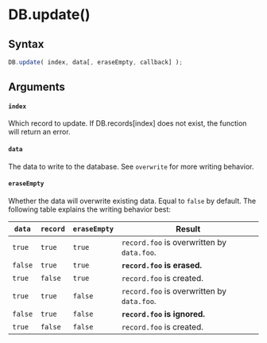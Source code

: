# DB.update()

## Syntax
```js
DB.update( index, data[, eraseEmpty, callback] );
```

## Arguments
#### `index`
Which record to update. If DB.records[index] does not exist, the function will return an error.

#### `data`
The data to write to the database. See `overwrite` for more writing behavior.

#### `eraseEmpty`
Whether the data will overwrite existing data. Equal to `false` by default. The following table explains the writing behavior best:

| `data`   | `record` | `eraseEmpty` | Result |
|----------|----------|--------------|--------|
| `true`   | `true`   | `true`       | `record.foo` is overwritten by `data.foo`. |
| `false`  | `true`   | `true`       | **`record.foo` is erased.** |
| `true`   | `false`  | `true`       | `record.foo` is created. |
| `true`   | `true`   | `false`      | `record.foo` is overwritten by `data.foo`. |
| `false`  | `true`   | `false`      | **`record.foo` is ignored.** |
| `true`   | `false`  | `false`      | `record.foo` is created. |
